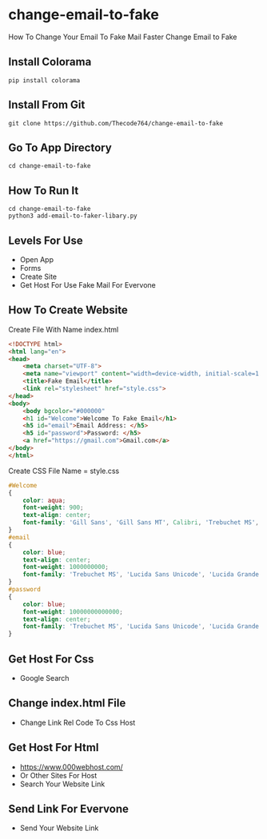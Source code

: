# change-email-to-fake
How To Change Your Email To Fake Mail
Faster Change Email to Fake
## Install Colorama
```
pip install colorama
```
## Install From Git
```
git clone https://github.com/Thecode764/change-email-to-fake
```
## Go To App Directory
```
cd change-email-to-fake
```
## How To Run It
```
cd change-email-to-fake
python3 add-email-to-faker-libary.py
```
## Levels For Use
- Open App
- Forms
- Create Site
- Get Host For Use Fake Mail For Evervone

## How To Create Website
Create File With Name index.html
```html
<!DOCTYPE html>
<html lang="en">
<head>
    <meta charset="UTF-8">
    <meta name="viewport" content="width=device-width, initial-scale=1.0">
    <title>Fake Email</title>
    <link rel="stylesheet" href="style.css">
</head>
<body>
    <body bgcolor="#000000"
    <h1 id="Welcome">Welcome To Fake Email</h1>
    <h5 id="email">Email Address: </h5>
    <h5 id="password">Password: </h5>
    <a href="https://gmail.com">Gmail.com</a>
</body>
</html>
```
Create CSS File Name = style.css
```css
#Welcome
{
    color: aqua;
    font-weight: 900;
    text-align: center;
    font-family: 'Gill Sans', 'Gill Sans MT', Calibri, 'Trebuchet MS', sans-serif;
}
#email
{
    color: blue;
    text-align: center;
    font-weight: 1000000000;
    font-family: 'Trebuchet MS', 'Lucida Sans Unicode', 'Lucida Grande', 'Lucida Sans', Arial, sans-serif;
}
#password
{
    color: blue;
    font-weight: 10000000000000;
    text-align: center;
    font-family: 'Trebuchet MS', 'Lucida Sans Unicode', 'Lucida Grande', 'Lucida Sans', Arial, sans-serif;
}
```


## Get Host For Css
- Google Search
## Change index.html File
- Change Link Rel Code To Css Host
## Get Host For Html 
- https://www.000webhost.com/
- Or Other Sites For Host
- Search Your Website Link
## Send Link For Evervone
- Send Your Website Link

